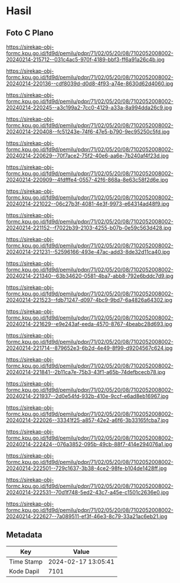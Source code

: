 # Hasil

## Foto C Plano

https://sirekap-obj-formc.kpu.go.id/fd9d/pemilu/pdpr/71/02/05/20/08/7102052008002-20240214-215712--031c4ac5-970f-4189-bbf3-ff6a91a26c4b.jpg

https://sirekap-obj-formc.kpu.go.id/fd9d/pemilu/pdpr/71/02/05/20/08/7102052008002-20240214-220136--cdf8039d-d0d8-4f93-a74e-8630d62d4060.jpg

https://sirekap-obj-formc.kpu.go.id/fd9d/pemilu/pdpr/71/02/05/20/08/7102052008002-20240214-220245--a3c199a2-7cc0-4129-a33a-8a994dda26c9.jpg

https://sirekap-obj-formc.kpu.go.id/fd9d/pemilu/pdpr/71/02/05/20/08/7102052008002-20240214-220408--fc51243e-74f6-47e5-b790-9ec95250c5fd.jpg

https://sirekap-obj-formc.kpu.go.id/fd9d/pemilu/pdpr/71/02/05/20/08/7102052008002-20240214-220629--70f7ace2-75f2-40e6-aa6e-7b240af4f23d.jpg

https://sirekap-obj-formc.kpu.go.id/fd9d/pemilu/pdpr/71/02/05/20/08/7102052008002-20240214-220909--4fdfffe4-0557-42f6-868a-8e63c58f2d6e.jpg

https://sirekap-obj-formc.kpu.go.id/fd9d/pemilu/pdpr/71/02/05/20/08/7102052008002-20240214-221022--06c27b3f-4081-4e3f-9973-e64314ad48f9.jpg

https://sirekap-obj-formc.kpu.go.id/fd9d/pemilu/pdpr/71/02/05/20/08/7102052008002-20240214-221152--f7022b39-2103-4255-b07b-0e59c563d428.jpg

https://sirekap-obj-formc.kpu.go.id/fd9d/pemilu/pdpr/71/02/05/20/08/7102052008002-20240214-221231--52596166-493e-47ac-add3-8de32d11ca40.jpg

https://sirekap-obj-formc.kpu.go.id/fd9d/pemilu/pdpr/71/02/05/20/08/7102052008002-20240214-221340--63b34620-0581-4ba7-abb8-792e6bddc7d9.jpg

https://sirekap-obj-formc.kpu.go.id/fd9d/pemilu/pdpr/71/02/05/20/08/7102052008002-20240214-221523--fdb71247-d097-4bc9-9bd7-6a4826a64302.jpg

https://sirekap-obj-formc.kpu.go.id/fd9d/pemilu/pdpr/71/02/05/20/08/7102052008002-20240214-221629--e9e243af-eeda-4570-8767-4beabc28d693.jpg

https://sirekap-obj-formc.kpu.go.id/fd9d/pemilu/pdpr/71/02/05/20/08/7102052008002-20240214-221714--879652e3-6b2d-4e49-8f99-d9204567c624.jpg

https://sirekap-obj-formc.kpu.go.id/fd9d/pemilu/pdpr/71/02/05/20/08/7102052008002-20240214-221841--2b11ca7e-75b3-43f1-a65b-74defbcecb78.jpg

https://sirekap-obj-formc.kpu.go.id/fd9d/pemilu/pdpr/71/02/05/20/08/7102052008002-20240214-221937--2d0e54fd-932b-410e-9ccf-e6ad8eb16967.jpg

https://sirekap-obj-formc.kpu.go.id/fd9d/pemilu/pdpr/71/02/05/20/08/7102052008002-20240214-222026--33341f25-a857-42e2-a6f6-3b33165fcba7.jpg

https://sirekap-obj-formc.kpu.go.id/fd9d/pemilu/pdpr/71/02/05/20/08/7102052008002-20240214-222424--076a3852-095b-49cb-88f7-414e294076a1.jpg

https://sirekap-obj-formc.kpu.go.id/fd9d/pemilu/pdpr/71/02/05/20/08/7102052008002-20240214-222501--729c1637-3b38-4ce2-98fe-b104de1428ff.jpg

https://sirekap-obj-formc.kpu.go.id/fd9d/pemilu/pdpr/71/02/05/20/08/7102052008002-20240214-222531--70d1f748-5ed2-43c7-a45e-c1501c2636e0.jpg

https://sirekap-obj-formc.kpu.go.id/fd9d/pemilu/pdpr/71/02/05/20/08/7102052008002-20240214-222627--7a089511-ef3f-46e3-8c79-33a21ac6eb21.jpg


## Metadata

| Key        | Value               |
| ---------- | ------------------- |
| Time Stamp | 2024-02-17 13:05:41 |
| Kode Dapil | 7101                |



